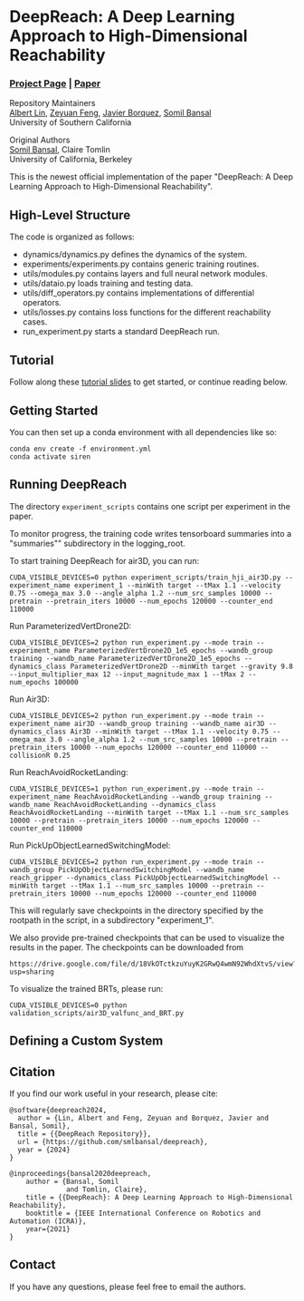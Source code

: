 # DeepReach: A Deep Learning Approach to High-Dimensional Reachability
### [Project Page](http://people.eecs.berkeley.edu/~somil/index.html) | [Paper](https://arxiv.org/pdf/2011.02082.pdf)<br>

Repository Maintainers<br>
[Albert Lin](https://www.linkedin.com/in/albertkuilin/),
[Zeyuan Feng](https://thezeyuanfeng.github.io/),
[Javier Borquez](https://javierborquez.github.io/),
[Somil Bansal](http://people.eecs.berkeley.edu/~somil/index.html)<br>
University of Southern California

Original Authors<br>
[Somil Bansal](http://people.eecs.berkeley.edu/~somil/index.html),
Claire Tomlin<br>
University of California, Berkeley

This is the newest official implementation of the paper "DeepReach: A Deep Learning Approach to High-Dimensional Reachability".

## High-Level Structure
The code is organized as follows:
* dynamics/dynamics.py defines the dynamics of the system.
* experiments/experiments.py contains generic training routines.
* utils/modules.py contains layers and full neural network modules.
* utils/dataio.py loads training and testing data.
* utils/diff_operators.py contains implementations of differential operators.
* utils/losses.py contains loss functions for the different reachability cases.
* run_experiment.py starts a standard DeepReach run.

## Tutorial
Follow along these [tutorial slides](https://docs.google.com/presentation/d/19zxhvZAHgVYDCRpCej2svCw21iRvcxQ0/edit?usp=drive_link&ouid=113852163991034806329&rtpof=true&sd=true) to get started, or continue reading below.

## Getting Started
You can then set up a conda environment with all dependencies like so:
```
conda env create -f environment.yml
conda activate siren
```

## Running DeepReach
The directory `experiment_scripts` contains one script per experiment in the paper.

To monitor progress, the training code writes tensorboard summaries into a "summaries"" subdirectory in the logging_root.

To start training DeepReach for air3D, you can run:
```
CUDA_VISIBLE_DEVICES=0 python experiment_scripts/train_hji_air3D.py --experiment_name experiment_1 --minWith target --tMax 1.1 --velocity 0.75 --omega_max 3.0 --angle_alpha 1.2 --num_src_samples 10000 --pretrain --pretrain_iters 10000 --num_epochs 120000 --counter_end 110000
```

Run ParameterizedVertDrone2D:
```
CUDA_VISIBLE_DEVICES=2 python run_experiment.py --mode train --experiment_name ParameterizedVertDrone2D_1e5_epochs --wandb_group training --wandb_name ParameterizedVertDrone2D_1e5_epochs --dynamics_class ParameterizedVertDrone2D --minWith target --gravity 9.8 --input_multiplier_max 12 --input_magnitude_max 1 --tMax 2 --num_epochs 100000
```

Run Air3D:
```
CUDA_VISIBLE_DEVICES=2 python run_experiment.py --mode train --experiment_name air3D --wandb_group training --wandb_name air3D --dynamics_class Air3D --minWith target --tMax 1.1 --velocity 0.75 --omega_max 3.0 --angle_alpha 1.2 --num_src_samples 10000 --pretrain --pretrain_iters 10000 --num_epochs 120000 --counter_end 110000 --collisionR 0.25
```

Run ReachAvoidRocketLanding:
```
CUDA_VISIBLE_DEVICES=1 python run_experiment.py --mode train --experiment_name ReachAvoidRocketLanding --wandb_group training --wandb_name ReachAvoidRocketLanding --dynamics_class ReachAvoidRocketLanding --minWith target --tMax 1.1 --num_src_samples 10000 --pretrain --pretrain_iters 10000 --num_epochs 120000 --counter_end 110000
```

Run PickUpObjectLearnedSwitchingModel:
```
CUDA_VISIBLE_DEVICES=2 python run_experiment.py --mode train --wandb_group PickUpObjectLearnedSwitchingModel --wandb_name reach_gripper --dynamics_class PickUpObjectLearnedSwitchingModel --minWith target --tMax 1.1 --num_src_samples 10000 --pretrain --pretrain_iters 10000 --num_epochs 120000 --counter_end 110000
```

This will regularly save checkpoints in the directory specified by the rootpath in the script, in a subdirectory "experiment_1". 

We also provide pre-trained checkpoints that can be used to visualize the results in the paper. The checkpoints can be downloaded from 
```
https://drive.google.com/file/d/18VkOTctkzuYuyK2GRwQ4wmN92WhdXtvS/view?usp=sharing
```
To visualize the trained BRTs, please run:
```
CUDA_VISIBLE_DEVICES=0 python validation_scripts/air3D_valfunc_and_BRT.py 
```

## Defining a Custom System

## Citation
If you find our work useful in your research, please cite:
```
@software{deepreach2024,
  author = {Lin, Albert and Feng, Zeyuan and Borquez, Javier and Bansal, Somil},
  title = {{DeepReach Repository}},
  url = {https://github.com/smlbansal/deepreach},
  year = {2024}
}
```

```
@inproceedings{bansal2020deepreach,
    author = {Bansal, Somil
              and Tomlin, Claire},
    title = {{DeepReach}: A Deep Learning Approach to High-Dimensional Reachability},
    booktitle = {IEEE International Conference on Robotics and Automation (ICRA)},
    year={2021}
}
```

## Contact
If you have any questions, please feel free to email the authors.